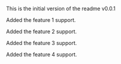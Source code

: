 This is the initial version of the readme v0.0.1

Added the feature 1 support.

Added the feature 2 support.

Added the feature 3 support.

Added the feature 4 support.